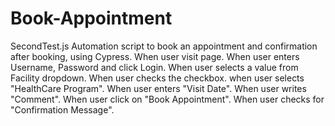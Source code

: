 # Book-Appointment
SecondTest.js
Automation script to book an appointment and confirmation after booking, using Cypress.
When user visit page.
When user enters Username, Password and click Login.
When user selects a value from Facility dropdown.
When user checks the checkbox.
when user selects "HealthCare Program".
When user enters "Visit Date".
When user writes "Comment".
When user click on "Book Appointment".
When user checks for "Confirmation Message".
